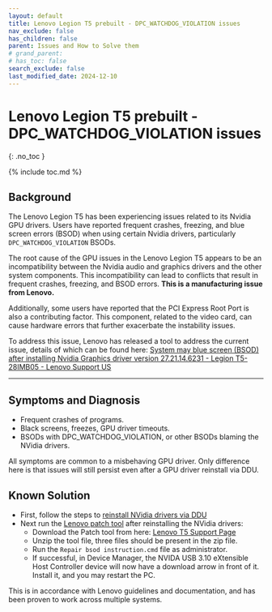 ```yaml
---
layout: default
title: Lenovo Legion T5 prebuilt - DPC_WATCHDOG_VIOLATION issues
nav_exclude: false
has_children: false
parent: Issues and How to Solve them
# grand_parent: 
# has_toc: false
search_exclude: false
last_modified_date: 2024-12-10
---
```

# Lenovo Legion T5 prebuilt - DPC_WATCHDOG_VIOLATION issues
{: .no_toc }

{% include toc.md %}

## Background

The Lenovo Legion T5 has been experiencing issues related to its Nvidia GPU drivers. Users have reported frequent crashes, freezing, and blue screen errors (BSOD) when using certain Nvidia drivers, particularly `DPC_WATCHDOG_VIOLATION` BSODs.

The root cause of the GPU issues in the Lenovo Legion T5 appears to be an incompatibility between the Nvidia audio and graphics drivers and the other system components. This incompatibility can lead to conflicts that result in frequent crashes, freezing, and BSOD errors. **This is a manufacturing issue from Lenovo.**

Additionally, some users have reported that the PCI Express Root Port is also a contributing factor. This component, related to the video card, can cause hardware errors that further exacerbate the instability issues.

To address this issue, Lenovo has released a tool to address the current issue, details of which can be found here: [System may blue screen (BSOD) after installing Nvidia Graphics driver version 27.21.14.6231 - Legion T5-28IMB05 - Lenovo Support US](https://support.lenovo.com/us/en/solutions/ht513793-system-may-blue-screen-bsod-after-installing-nvidia-graphics-driver-version-2721146231-legion-t5-28imb05)

---

## Symptoms and Diagnosis

- Frequent crashes of programs.
- Black screens, freezes, GPU driver timeouts.
- BSODs with DPC_WATCHDOG_VIOLATION, or other BSODs blaming the NVidia drivers.

All symptoms are common to a misbehaving GPU driver. Only difference here is that issues will still persist even after a GPU driver reinstall via DDU.

## Known Solution

- First, follow the steps to [reinstall NVidia drivers via DDU](https://rtech.support/docs/factoids/ddu.html)
- Next run the [Lenovo patch tool](https://support.lenovo.com/us/en/solutions/ht513793-system-may-blue-screen-bsod-after-installing-nvidia-graphics-driver-version-2721146231-legion-t5-28imb05) after reinstalling the NVidia drivers:
	- Download the Patch tool from here: [Lenovo T5 Support Page](https://pcsupport.lenovo.com/us/en/products/desktops-and-all-in-ones/legion-series/legion-t5-28imb05/downloads/driver-list/component?name=Patch)
	- Unzip the tool file, three files should be present in the zip file.
	- Run the `Repair bsod instruction.cmd` file as administrator.
	- If successful, in Device Manager, the NVIDA USB 3.10 eXtensible Host Controller device will now have a download arrow in front of it. Install it, and you may restart the PC.

This is in accordance with Lenovo guidelines and documentation, and has been proven to work across multiple systems.